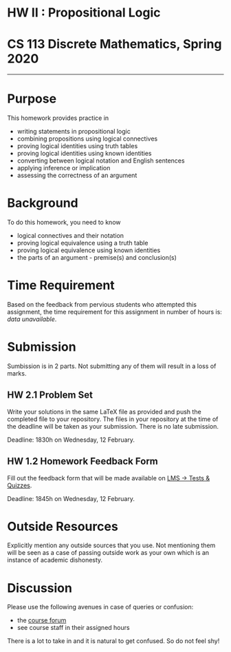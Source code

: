 # HW II : Propositional Logic
# CS 113 Discrete Mathematics, Spring 2020

-------

# Purpose
This homework provides practice in
- writing statements in propositional logic
- combining propositions using logical connectives
- proving logical identities using truth tables
- proving logical identities using known identities
- converting between logical notation and English sentences
- applying inference or implication
- assessing the correctness of an argument

# Background
To do this homework, you need to know
- logical connectives and their notation
- proving logical equivalence using a truth table
- proving logical equivalence using known identities
- the parts of an argument - premise(s) and conclusion(s)

# Time Requirement
Based on the feedback from pervious students who attempted this assignment, the time requirement for this assignment in number of hours is: _data unavailable_.

# Submission
Sumbission is in 2 parts. Not submitting any of them will result in a loss of marks.

## HW 2.1 Problem Set
Write your solutions in the same LaTeX file as provided and push the completed file to your repository. The files in your repository at the time of the deadline will be taken as your submission. There is no late submission.

Deadline: 1830h on Wednesday, 12 February.

## HW 1.2 Homework Feedback Form
Fill out the feedback form that will be made available on [LMS -> Tests & Quizzes](https://lms.habib.edu.pk/x/4ODlfy).

Deadline: 1845h on Wednesday, 12 February.

# Outside Resources
Explicitly mention any outside sources that you use. Not mentioning them will be seen as a case of passing outside work as your own which is an instance of academic dishonesty.

# Discussion
Please use the following avenues in case of queries or confusion:

- the [course forum](https://habibedu.workplace.com/groups/1213569312364085/)
- see course staff in their assigned hours

There is a lot to take in and it is natural to get confused. So do not feel shy!
